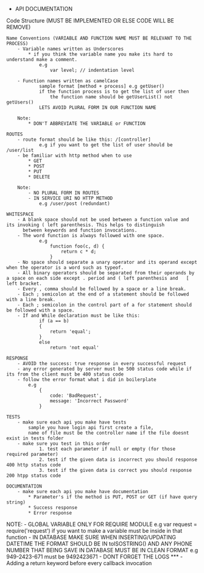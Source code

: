* API DOCUMENTATION

Code Structure (MUST BE IMPLEMENTED OR ELSE CODE WILL BE REMOVE) 

	Name Conventions (VARIABLE AND FUNCTION NAME MUST BE RELEVANT TO THE PROCESS)
		- Variable names written as Underscores 
			* if you think the variable name you make its hard to understand make a comment.
				e.g 
					var level; // indentation level

		- Function names written as camelCase
				sample format [method + process] e.g getUser()
				if the function process is to get the list of user then  
					the function name should be getUserList() not getUsers()
				LETS AVOID PLURAL FORM IN OUR FUNCTION NAME

		Note: 
			* DON'T ABBREVIATE THE VARIABLE or FUNCTION

	ROUTES
		- route format should be like this: /[controller]
				e.g if you want to get the list of user should be  /user/list
		- be familiar with http method when to use 
			* GET
			* POST
			* PUT
			* DELETE
					
		Note: 
			- NO PLURAL FORM IN ROUTES 
			- IN SERVICE URI NO HTTP METHOD
				e.g /user/post (redundant)

	WHITESPACE
		- A blank space should not be used between a function value and its invoking ( left parenthesis. This helps to distinguish 
		  between keywords and function invocations.
		- The word function is always followed with one space.
				e.g 
					function foo(c, d) {
						return c * d;
					}
		- No space should separate a unary operator and its operand except when the operator is a word such as typeof.
		- All binary operators should be separated from their operands by a space on each side except . period and ( left parenthesis and 	[ left bracket.
		- Every , comma should be followed by a space or a line break.
		- Each ; semicolon at the end of a statement should be followed with a line break.
		- Each ; semicolon in the control part of a for statement should be followed with a space.
		- If and While declaration must be like this:
				if (a == b)
				{
					return 'equal';
				}
				else
					return 'not equal'

	RESPONSE
		- AVOID the success: true response in every successful request
		- any error generated by server must be 500 status code while if its from the client must be 400 status code
		- follow the error format what i did in boilerplate
			e.g 
				{
					code: 'BadRequest',
					message: 'Incorrect Password'
				}

	TESTS 
		- make sure each api you make have tests
			sample you have login api first create a file, 
			name of file must be the controller name if the file doesnt exist in tests folder
		- make sure you test in this order 
				1. test each parameter if null or empty (for those required parameter)
				2. test if the given data is incorrect you should response 400 http status code
				3. test if the given data is correct you should response 200 htpp status code

	DOCUMENTATION
		- make sure each api you make have documentation 
			* Parameter's if the method is PUT, POST or GET (if have query string)
			* Success response
			* Error response			
NOTE: 
	- GLOBAL VARIABLE ONLY FOR REQUIRE MODULE 
		e.g 
			var request = require('request')
		if you want to make a variable must be inside in that function
	- IN DATABASE MAKE SURE WHEN INSERTING/UPDATING DATETIME THE FORMAT SHOULD BE IN toISOSTRING() 
		AND ANY PHONE NUMBER THAT BEING SAVE IN DATABASE MUST BE IN CLEAN FORMAT 
			e.g 949-2423-671 must be 9492423671
	- DONT FORGET THE LOGS ***
	- Adding a return keyword before every callback invocation